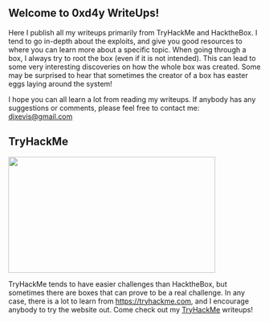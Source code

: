 ## Welcome to 0xd4y WriteUps!

Here I publish all my writeups primarily from TryHackMe and HacktheBox. I tend to go in-depth about the exploits, and give you good resources to where you can learn more about a specific topic.
When going through a box, I always try to root the box (even if it is not intended). This can lead to some very interesting discoveries on how the whole box was created. Some may be surprised to hear that sometimes the creator of a box has easter eggs laying around the system!

I hope you can all learn a lot from reading my writeups. If anybody has any suggestions or comments, please feel free to contact me: djxevis@gmail.com

## TryHackMe

<img src="https://user-images.githubusercontent.com/77868212/107468984-9062e500-6b2e-11eb-8d0b-33a4923685d1.png" width="412" height="231" /><!-- TryHackMe logo -->

TryHackMe tends to have easier challenges than HacktheBox, but sometimes there are boxes that can prove to be a real challenge. In any case, there is a lot to learn from <a href="https://tryhackme.com">https://tryhackme.com</a>, and I encourage anybody to try the website out. Come check out my <a href="https://0xd4y.github.io/WriteUps/TryHackMe">TryHackMe</a> writeups!
